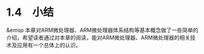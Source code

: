 # 1.4　小结
&emsp 本章对ARM微处理器、ARM微处理器体系结构等基本概念做了一些简单的介绍，希望读者通过对本章的阅读，能对ARM微处理器、ARM微处理器的相关技术及应用有一个总体上的认识。